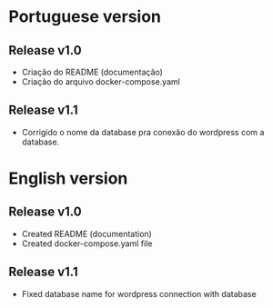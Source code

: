 # Portuguese version
## Release v1.0
* Criação do README (documentação)
* Criação do arquivo docker-compose.yaml

## Release v1.1
* Corrigido o nome da database pra conexão do wordpress com a database.

# English version  
## Release v1.0
* Created README (documentation)
* Created docker-compose.yaml file

## Release v1.1
* Fixed database name for wordpress connection with database
